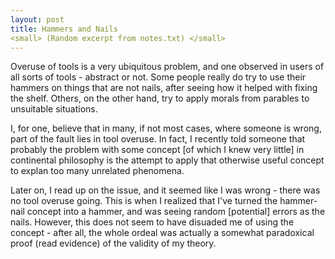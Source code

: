 ```yaml
---
layout: post
title: Hammers and Nails
<small> (Random excerpt from notes.txt) </small>
---
```




Overuse of tools is a very ubiquitous problem, and one observed in users of all sorts of tools - abstract or not. Some people really do try to use their hammers on things that are not nails, after seeing how it helped with fixing the shelf. Others, on the other hand, try to apply morals from parables to unsuitable situations.

I, for one, believe that in many, if not most cases, where someone is wrong, part of the fault lies in tool overuse. In fact, I recently told someone that probably the problem with some concept [of which I knew very little] in continental philosophy is the attempt to apply that otherwise useful concept to explan too many unrelated phenomena. 

Later on, I read up on the issue, and it seemed like I was wrong - there was no tool overuse going. This is when I realized that I've turned the hammer-nail concept into a hammer, and was seeing random [potential] errors as the nails. However, this does not seem to have disuaded me of using the concept - after all, the whole ordeal was actually a somewhat paradoxical proof (read evidence) of the validity of my theory.

